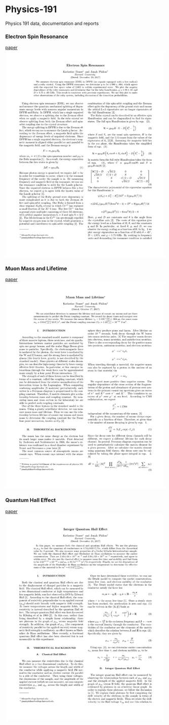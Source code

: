 # Physics-191
Physics 191 data, documentation and reports

### Electron Spin Resonance
[paper](https://github.com/jonahthelion/Physics-191/blob/master/ESR/ESR.pdf)
![](https://github.com/jonahthelion/Physics-191/blob/master/ESR/images/ESR-1.png)

### Muon Mass and Lifetime
[paper](https://github.com/jonahthelion/Physics-191/blob/master/muonLM/Muon.pdf)
![](https://github.com/jonahthelion/Physics-191/blob/master/muonLM/plots/Muon-1.png)

### Quantum Hall Effect
[paper](https://github.com/jonahthelion/Physics-191/blob/master/quantumHall/QHE.pdf)
![](https://github.com/jonahthelion/Physics-191/blob/master/quantumHall/plots/QHE-01.png)